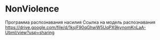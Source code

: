 # NonViolence
Программа распознавания насилия
Ссылка на модель распознавания https://drive.google.com/file/d/1ksjF90qGhwW5UqPX9kynomKnLaA-Ubml/view?usp=sharing 
